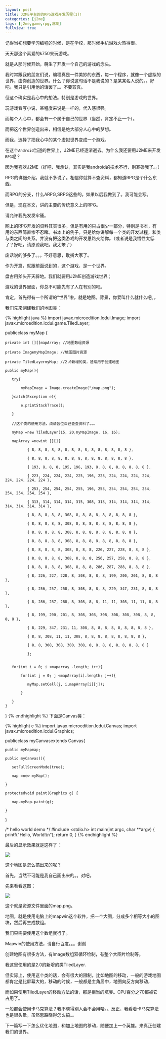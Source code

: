 ```yaml
---
layout: post
title: J2ME平台的的RPG游戏开发历程(1)!
categories: [j2me]
tags: [j2me,game,rpg,游戏]
fullview: true
---
```

记得当初想要学习编程的时候，是在学校，那时候手机游戏火热得很。

天天那这个索爱的k750来玩游戏。

就是从那时候开始，萌生了开发一个自己的游戏的念头。

我时常跟我的朋友们说，编程真是一件美妙的东西，每一个程序，就像一个虚拟的世界，由你创造的世界。什么？你说这句话不是我说的？是某某名人说的。。好吧。我只是引用他的话罢了。。不要较真。

但这个确实是我心中的想法。特别是游戏的世界。

玩游戏看写小说，某程度来说是一样的，代入感很强。

而每个人心中，都会有一个属于自己的世界（当然，肯定不止一个）。

而把这个世界创造出来，相信是绝大部分人心中的梦想。

而我，选择了把我心中的某个虚拟世界变成一个游戏。

在这个`Android`当道的世界上，J2ME已经逐渐逝去。为什么我还要用J2ME来开发`RPG`呢？

因为我喜欢J2ME（好吧，我承认，其实是我android的技术不行，别寒碜我了。。）

 

RPG的详细介绍，我就不多说了。相信你就算不查资料，都知道RPG是个什么东西。

而RPG的分支，什么ARPG,SRPG这些的。如果以后我做到了。我可能会写。
<!-- more -->
但是，现在本文，讲的主要的传统意义上的RPG。

 

请允许我先发发牢骚。

网上的RPG开发的资料其实很多，但是有用的只占很少一部分，特别是书本，有用的东西简直惨不忍睹。书本上的例子，只是给你讲解每一个类的开发过程，和类与类之间的关系。并没有把这类游戏的开发思路交给你。（或者说是我悟性太低了？好吧，请原谅我吧。我太笨了）

 

废话说的够多了。。。不好意思，耽搁大家了。

作为开篇，就跟前面说到的，这个游戏，是一个世界。

盘古用斧头开天辟地。我们就要用J2ME创造游戏世界；

游戏的世界里面，你总不可能先有了人在有别的吧。

肯定，首先得有一个所谓的“世界”啦。就是地图。背景，你爱叫什么就什么吧。。

 

我们先来创建我们的地图类：

{% highlight java %}
import javax.microedition.lcdui.Image;
import javax.microedition.lcdui.game.TiledLayer;
 
publicclass myMap {
 
    private int [][]mapArray; //地图数组资源
 
    private ImagemyMapImage; //地图图片资源
 
    private TiledLayermyMap; //2.0新增的类，通常用于创建地图
 
    public myMap(){
 
       try{
 
           myMapImage = Image.createImage("/map.png");
 
       }catch(Exception e){
 
           e.printStackTrace();
 
       }
 
       //这个类的使用方法，烦请各位自己查查资料了。。。
 
       myMap =new TiledLayer(15, 20,myMapImage, 16, 16);
 
       mapArray =newint [][]{
 
              { 8, 8, 8, 8, 8, 8, 8, 8, 8, 8, 8, 8, 8, 8, 8 },
 
              { 8, 8, 8, 8, 8, 8, 8, 8, 8, 8, 8, 8, 8, 8, 8 },
 
              { 193, 8, 8, 8, 195, 196, 193, 8, 8, 8, 8, 8, 8, 8, 8 },
 
              { 223, 224, 224, 224, 225, 196, 223, 224, 224, 224, 224, 224, 224, 224, 224 },
 
              { 253, 254, 254, 254, 255, 196, 253, 254, 254, 254, 254, 254, 254, 254, 254 },
 
              { 313, 314, 314, 314, 315, 308, 313, 314, 314, 314, 314, 314, 314, 314, 314 },
 
              { 8, 8, 8, 8, 8, 308, 8, 8, 8, 8, 8, 8, 8, 8, 8 },
 
              { 8, 8, 8, 8, 8, 308, 8, 8, 8, 8, 8, 8, 8, 8, 8 },
 
              { 8, 8, 8, 8, 8, 308, 8, 8, 8, 8, 8, 8, 8, 8, 8 },
 
              { 8, 8, 8, 8, 8, 308, 8, 8, 8, 8, 8, 8, 8, 8, 8 },
 
              { 8, 8, 8, 8, 8, 308, 8, 8, 8, 226, 227, 228, 8, 8, 8 },
 
              { 8, 8, 8, 8, 8, 308, 8, 8, 8, 256, 257, 258, 8, 8, 8 },
 
              { 8, 8, 8, 8, 8, 308, 8, 8, 8, 286, 287, 288, 8, 8, 8 },
 
              { 8, 226, 227, 228, 8, 308, 8, 8, 8, 199, 200, 201, 8, 8, 8 },
 
              { 8, 256, 257, 258, 8, 308, 8, 8, 8, 229, 347, 231, 8, 8, 8 },
 
              { 8, 286, 287, 288, 8, 308, 8, 8, 11, 11, 308, 11, 11, 8, 8 },
 
              { 8, 199, 200, 201, 8, 308, 308, 308, 308, 308, 308, 8, 8, 8, 8 },
 
              { 8, 229, 347, 231, 11, 308, 8, 8, 8, 8, 8, 8, 8, 8, 8 },
 
              { 8, 8, 308, 11, 11, 308, 8, 8, 8, 8, 8, 8, 8, 8, 8 },
 
              { 8, 8, 308, 308, 308, 308, 8, 8, 8, 8, 8, 8, 8, 8, 8 }
 
              };
 
 
       for(int i = 0; i <maparray .length; i++){
 
           for(int j = 0; j <mapArray[i].length; j++){
 
              myMap.setCell(j, i,mapArray[i][j]);
 
           }
 
       }
    }
}
{% endhighlight %}
下面是Canvas类：

{% highlight c %}
import javax.microedition.lcdui.Canvas;
import javax.microedition.lcdui.Graphics;

publicclass myCanvasextends Canvas{ 
 
    public myMapmap;
 
    public myCanvas(){
 
       setFullScreenMode(true);
 
       map =new myMap();
 
    }
 
    protectedvoid paint(Graphics g) {
 
       map.myMap.paint(g);
 
    }
}

/* hello world demo */
#include <stdio.h>
int main(int argc, char **argv)
{
    printf("Hello, World!\n");
    return 0;
}
{% endhighlight %}

最后的显示效果就是这样了：

![](http://gulup.github.io/public/img/20120608/1.gif)

这个地图是怎么搞出来的呢？

首先，当然不可能是我自己画出来的。。对吧。

先来看看这图：

![](http://gulup.github.io/public/img/20120608/2.png)

这个就是资源文件里面的map.png。

地图，就是使用电脑上的mapwin这个软件，把一个大图，分成多个相等大小的图块，然后再生成数组。

我们只需要使用这个数组就行了。

Mapwin的使用方法，请自行百度。。。谢谢

 

创建地图有很多方法，有Image数组双循环绘制，有整个大图片绘制等。

我这里使用的是2.0的新增的类TiledLayer.

但实际上，使用这个类的话，会有很大的限制，比如地图的移动，一般的游戏地图都肯定是比屏幕大的，移动的时候，一般都是主角居中，地图向反方向移动，

而如果使用TiledLayer的移动方法的话，那是相当的坑爹。CPU百分之70都被它占用了。

一般都会使用卡马克算法？我不晓得别人会不会用哈。。反正，我看着卡马克算法也是很头晕，虽然思路晓得怎么搞。。

下一篇写一下怎么优化地图，和加上地图的移动，随便加上一个英雄。来真正创建我们的世界。